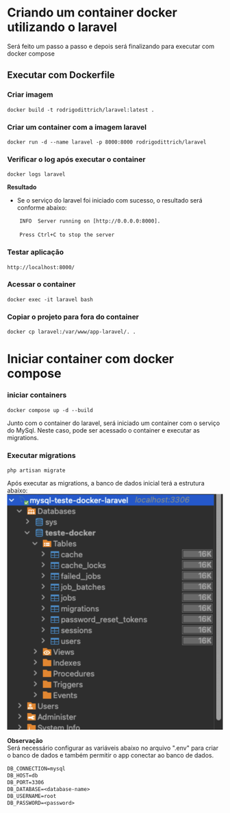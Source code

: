 # Criando um container docker utilizando o laravel

Será feito um passo a passo e depois será finalizando para executar com docker compose

## Executar com Dockerfile

### Criar imagem
```
docker build -t rodrigodittrich/laravel:latest .
```

### Criar um container com a imagem laravel
```
docker run -d --name laravel -p 8000:8000 rodrigodittrich/laravel
```

### Verificar o log após executar o container
```
docker logs laravel
```
**Resultado**  
* Se o serviço do laravel foi iniciado com sucesso, o resultado será conforme abaixo:
```
    INFO  Server running on [http://0.0.0.0:8000].  

    Press Ctrl+C to stop the server
```

### Testar aplicação
```
http://localhost:8000/
```

### Acessar o container
```
docker exec -it laravel bash
```

### Copiar o projeto para fora do container
```
docker cp laravel:/var/www/app-laravel/. .
```

# Iniciar container com docker compose

### iniciar containers
```
docker compose up -d --build
```

Junto com o container do laravel, será iniciado um container com o serviço do MySql. Neste caso, pode ser acessado o container e executar as migrations.

### Executar migrations
```
php artisan migrate
```

Após executar as migrations, a banco de dados inicial terá a estrutura abaixo:
![](https://github.com/rodrigodittrich/docker/blob/main/laravel/mysql-laravel.png)

**Observação**  
Será necessário configurar as variáveis abaixo no arquivo ".env" para criar o banco de dados e também permitir o app conectar ao banco de dados.
```
DB_CONNECTION=mysql
DB_HOST=db
DB_PORT=3306
DB_DATABASE=<database-name>
DB_USERNAME=root
DB_PASSWORD=<password>
```